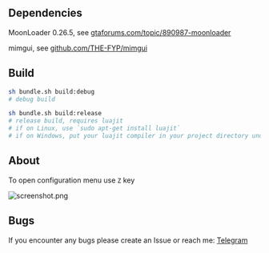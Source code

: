 ## Dependencies

MoonLoader 0.26.5, see [gtaforums.com/topic/890987-moonloader](https://gtaforums.com/topic/890987-moonloader/)

mimgui, see [github.com/THE-FYP/mimgui](https://github.com/THE-FYP/mimgui)

## Build

```sh
sh bundle.sh build:debug
# debug build

sh bundle.sh build:release
# release build, requires luajit
# if on Linux, use `sudo apt-get install luajit`
# if on Windows, put your luajit compiler in your project directory under `luajit`
```

## About

To open configuration menu use `Z` key

![screenshot.png](https://i.imgur.com/1rX5H8q.png)

## Bugs

If you encounter any bugs please create an Issue or reach me: [Telegram](https://t.me/thxr1on)
